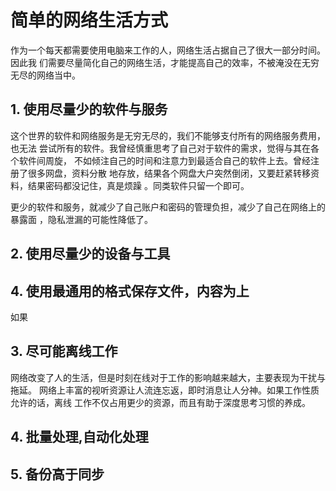 # 简单的网络生活方式

作为一个每天都需要使用电脑来工作的人，网络生活占据自己了很大一部分时间。因此我
们需要尽量简化自己的网络生活，才能提高自己的效率，不被淹没在无穷无尽的网络当中。

## 1. 使用尽量少的软件与服务

这个世界的软件和网络服务是无穷无尽的，我们不能够支付所有的网络服务费用，也无法
尝试所有的软件。我曾经慎重思考了自己对于软件的需求，觉得与其在各个软件间周旋，
不如倾注自己的时间和注意力到最适合自己的软件上去。曾经注册了很多网盘，资料分散
地存放，结果各个网盘大户突然倒闭，又要赶紧转移资料，结果密码都没记住，真是烦躁
。同类软件只留一个即可。

更少的软件和服务，就减少了自己账户和密码的管理负担，减少了自己在网络上的暴露面
，隐私泄漏的可能性降低了。

## 2. 使用尽量少的设备与工具

## 4. 使用最通用的格式保存文件，内容为上

如果

## 3. 尽可能离线工作

网络改变了人的生活，但是时刻在线对于工作的影响越来越大，主要表现为干扰与拖延。
网络上丰富的视听资源让人流连忘返，即时消息让人分神。如果工作性质允许的话，离线
工作不仅占用更少的资源，而且有助于深度思考习惯的养成。



## 4. 批量处理,自动化处理



## 5. 备份高于同步


